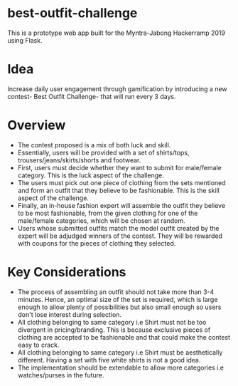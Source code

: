 # best-outfit-challenge
This is a prototype web app built for the Myntra-Jabong Hackerramp 2019 using Flask. 

# Idea

Increase daily user engagement through gamification by introducing a new contest- Best Outfit Challenge- that will run every 3 days.

# Overview

* The contest proposed is a mix of both luck and skill.
* Essentially, users will be provided with a set of shirts/tops, trousers/jeans/skirts/shorts and footwear.
* First, users must decide whether they want to submit for male/female category. This is the luck aspect of the challenge.
* The users must pick out one piece of clothing from the sets mentioned and form an outfit that they believe to be fashionable. This is the skill aspect of the challenge.
* Finally, an in-house fashion expert will assemble the outfit they believe to be most fashionable, from the given clothing for one of the male/female categories, which will be chosen at random.
* Users whose submitted outfits match the model outfit created by the expert will be adjudged winners of the contest. They will be rewarded with coupons for the pieces of clothing they selected.

# Key Considerations

* The process of assembling an outfit should not take more than 3-4 minutes. Hence, an optimal size of the set is required, which is large enough to allow plenty of possibilities but also small enough so users don't lose interest during selection.
* All clothing belonging to same category i.e Shirt must not be too divergent in pricing/branding. This is because exclusive pieces of clothing are accepted to be fashionable and that could make the contest easy to crack.
* All clothing belonging to same category i.e Shirt must be aesthetically different. Having a set with five white shirts is not a good idea.
* The implementation should be extendable to allow more categories i.e watches/purses in the future.

